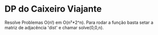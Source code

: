 # DP do Caixeiro Viajante
Resolve Problemas O(n!) em O(n²*2^n).
Para rodar a função basta setar a matriz de adjacência 'dist' e chamar solve(0,0,n).
